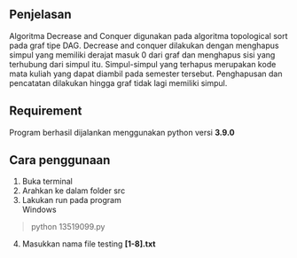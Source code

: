 ## Penjelasan
Algoritma Decrease and Conquer digunakan pada algoritma topological sort pada graf tipe DAG. Decrease and conquer dilakukan dengan menghapus simpul yang memiliki derajat masuk 0 dari graf dan menghapus sisi yang terhubung dari simpul itu. Simpul-simpul yang terhapus merupakan kode mata kuliah yang dapat diambil pada semester tersebut. Penghapusan dan pencatatan dilakukan hingga graf tidak lagi memiliki simpul.
## Requirement
Program berhasil dijalankan menggunakan python versi **3.9.0**
## Cara penggunaan
1. Buka terminal
2. Arahkan ke dalam folder src
3. Lakukan run pada program  
Windows
> python 13519099.py
4. Masukkan nama file testing **[1-8].txt**